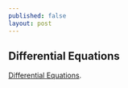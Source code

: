 ```yaml
---
published: false
layout: post
---
```

## Differential Equations

 [Differential Equations](https://classroom.udacity.com/courses/cs222/lessons/48733228/concepts/487091910923). 